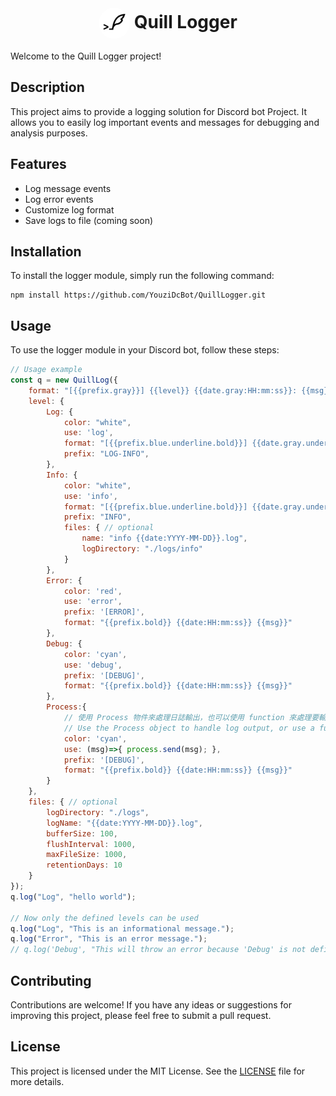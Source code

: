 <p>
    <h1 align="center"> <img src="QuillLog.png" alt="Quill Logger" width="50" height="50" style="border-radius: 50%; vertical-align: middle;">
     Quill Logger</h1>
</p>

Welcome to the Quill Logger project!

## Description

This project aims to provide a logging solution for Discord bot Project. It allows you to easily log important events and messages for debugging and analysis purposes.

## Features

-   Log message events
-   Log error events
-   Customize log format
-   Save logs to file (coming soon)

## Installation

To install the logger module, simply run the following command:

```
npm install https://github.com/YouziDcBot/QuillLogger.git
```

## Usage

To use the logger module in your Discord bot, follow these steps:

```javascript
// Usage example
const q = new QuillLog({
	format: "[{{prefix.gray}}] {{level}} {{date.gray:HH:mm:ss}}: {{msg}}",
	level: {
        Log: {
            color: "white",
            use: 'log',
            format: "[{{prefix.blue.underline.bold}}] {{date.gray.underline.bold:MM/DD HH:mm:ss}} {{msg.white}}",
            prefix: "LOG-INFO",
        },
        Info: {
            color: "white",
            use: 'info',
            format: "[{{prefix.blue.underline.bold}}] {{date.gray.underline.bold:MM/DD HH:mm:ss}} {{msg.white}}",
            prefix: "INFO",
            files: { // optional
                name: "info {{date:YYYY-MM-DD}}.log",
                logDirectory: "./logs/info"
            }
        },
        Error: {
            color: 'red',
            use: 'error',
            prefix: '[ERROR]',
            format: "{{prefix.bold}} {{date:HH:mm:ss}} {{msg}}"
        },
        Debug: {
            color: 'cyan',
            use: 'debug',
            prefix: '[DEBUG]',
            format: "{{prefix.bold}} {{date:HH:mm:ss}} {{msg}}"
        },
        Process:{
            // 使用 Process 物件來處理日誌輸出，也可以使用 function 來處理要輸出的方式
            // Use the Process object to handle log output, or use a function to handle the output method
            color: 'cyan',
            use: (msg)=>{ process.send(msg); },
            prefix: '[DEBUG]',
            format: "{{prefix.bold}} {{date:HH:mm:ss}} {{msg}}"
        }
    },
    files: { // optional
        logDirectory: "./logs",
        logName: "{{date:YYYY-MM-DD}}.log",
        bufferSize: 100,
        flushInterval: 1000,
        maxFileSize: 1000,
        retentionDays: 10
    }
});
q.log("Log", "hello world");

// Now only the defined levels can be used
q.log("Log", "This is an informational message.");
q.log("Error", "This is an error message.");
// q.log('Debug', "This will throw an error because 'Debug' is not defined.");
```

## Contributing

Contributions are welcome! If you have any ideas or suggestions for improving this project, please feel free to submit a pull request.

## License

This project is licensed under the MIT License. See the [LICENSE](LICENSE) file for more details.
